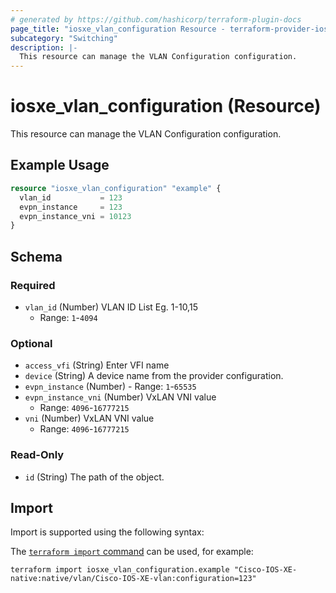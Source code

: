 ```yaml
---
# generated by https://github.com/hashicorp/terraform-plugin-docs
page_title: "iosxe_vlan_configuration Resource - terraform-provider-iosxe"
subcategory: "Switching"
description: |-
  This resource can manage the VLAN Configuration configuration.
---
```


# iosxe_vlan_configuration (Resource)

This resource can manage the VLAN Configuration configuration.

## Example Usage

```terraform
resource "iosxe_vlan_configuration" "example" {
  vlan_id           = 123
  evpn_instance     = 123
  evpn_instance_vni = 10123
}
```

<!-- schema generated by tfplugindocs -->
## Schema

### Required

- `vlan_id` (Number) VLAN ID List Eg. 1-10,15
  - Range: `1`-`4094`

### Optional

- `access_vfi` (String) Enter VFI name
- `device` (String) A device name from the provider configuration.
- `evpn_instance` (Number) - Range: `1`-`65535`
- `evpn_instance_vni` (Number) VxLAN VNI value
  - Range: `4096`-`16777215`
- `vni` (Number) VxLAN VNI value
  - Range: `4096`-`16777215`

### Read-Only

- `id` (String) The path of the object.

## Import

Import is supported using the following syntax:

The [`terraform import` command](https://developer.hashicorp.com/terraform/cli/commands/import) can be used, for example:

```shell
terraform import iosxe_vlan_configuration.example "Cisco-IOS-XE-native:native/vlan/Cisco-IOS-XE-vlan:configuration=123"
```
